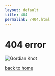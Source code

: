 ```yaml
---
layout: default
title: 404
permalink: /404.html
---
```


<h1>404 error</h1>

![Gordian Knot]({{site.url}}/assets/img/Alexander_cuts_the_Gordian_Knot.jpg)

[back to home]({{site.url}})
